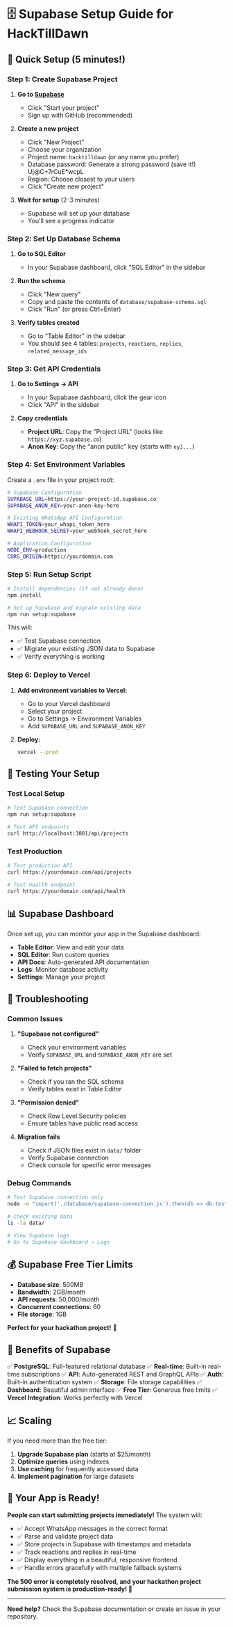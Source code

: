 # 🗄️ Supabase Setup Guide for HackTillDawn

## 🚀 Quick Setup (5 minutes!)

### Step 1: Create Supabase Project

1. **Go to [Supabase](https://supabase.com)**
   - Click "Start your project"
   - Sign up with GitHub (recommended)

2. **Create a new project**
   - Click "New Project"
   - Choose your organization
   - Project name: `hacktilldawn` (or any name you prefer)
   - Database password: Generate a strong password (save it!) 
   Uj@C+7rCuE*wcpL
   - Region: Choose closest to your users
   - Click "Create new project"

3. **Wait for setup** (2-3 minutes)
   - Supabase will set up your database
   - You'll see a progress indicator

### Step 2: Set Up Database Schema

1. **Go to SQL Editor**
   - In your Supabase dashboard, click "SQL Editor" in the sidebar

2. **Run the schema**
   - Click "New query"
   - Copy and paste the contents of `database/supabase-schema.sql`
   - Click "Run" (or press Ctrl+Enter)

3. **Verify tables created**
   - Go to "Table Editor" in the sidebar
   - You should see 4 tables: `projects`, `reactions`, `replies`, `related_message_ids`

### Step 3: Get API Credentials

1. **Go to Settings → API**
   - In your Supabase dashboard, click the gear icon
   - Click "API" in the sidebar

2. **Copy credentials**
   - **Project URL**: Copy the "Project URL" (looks like `https://xyz.supabase.co`)
   - **Anon Key**: Copy the "anon public" key (starts with `eyJ...`)

### Step 4: Set Environment Variables

Create a `.env` file in your project root:

```bash
# Supabase Configuration
SUPABASE_URL=https://your-project-id.supabase.co
SUPABASE_ANON_KEY=your-anon-key-here

# Existing WhatsApp API Configuration
WHAPI_TOKEN=your_whapi_token_here
WHAPI_WEBHOOK_SECRET=your_webhook_secret_here

# Application Configuration
NODE_ENV=production
CORS_ORIGIN=https://yourdomain.com
```

### Step 5: Run Setup Script

```bash
# Install dependencies (if not already done)
npm install

# Set up Supabase and migrate existing data
npm run setup:supabase
```

This will:
- ✅ Test Supabase connection
- ✅ Migrate your existing JSON data to Supabase
- ✅ Verify everything is working

### Step 6: Deploy to Vercel

1. **Add environment variables to Vercel:**
   - Go to your Vercel dashboard
   - Select your project
   - Go to Settings → Environment Variables
   - Add `SUPABASE_URL` and `SUPABASE_ANON_KEY`

2. **Deploy:**
   ```bash
   vercel --prod
   ```

## 🧪 Testing Your Setup

### Test Local Setup
```bash
# Test Supabase connection
npm run setup:supabase

# Test API endpoints
curl http://localhost:3001/api/projects
```

### Test Production
```bash
# Test production API
curl https://yourdomain.com/api/projects

# Test health endpoint
curl https://yourdomain.com/api/health
```

## 📊 Supabase Dashboard

Once set up, you can monitor your app in the Supabase dashboard:

- **Table Editor**: View and edit your data
- **SQL Editor**: Run custom queries
- **API Docs**: Auto-generated API documentation
- **Logs**: Monitor database activity
- **Settings**: Manage your project

## 🔧 Troubleshooting

### Common Issues

1. **"Supabase not configured"**
   - Check your environment variables
   - Verify `SUPABASE_URL` and `SUPABASE_ANON_KEY` are set

2. **"Failed to fetch projects"**
   - Check if you ran the SQL schema
   - Verify tables exist in Table Editor

3. **"Permission denied"**
   - Check Row Level Security policies
   - Ensure tables have public read access

4. **Migration fails**
   - Check if JSON files exist in `data/` folder
   - Verify Supabase connection
   - Check console for specific error messages

### Debug Commands

```bash
# Test Supabase connection only
node -e "import('./database/supabase-connection.js').then(db => db.testSupabaseConnection())"

# Check existing data
ls -la data/

# View Supabase logs
# Go to Supabase dashboard → Logs
```

## 💰 Supabase Free Tier Limits

- **Database size**: 500MB
- **Bandwidth**: 2GB/month
- **API requests**: 50,000/month
- **Concurrent connections**: 60
- **File storage**: 1GB

**Perfect for your hackathon project!** 🎉

## 🚀 Benefits of Supabase

✅ **PostgreSQL**: Full-featured relational database
✅ **Real-time**: Built-in real-time subscriptions
✅ **API**: Auto-generated REST and GraphQL APIs
✅ **Auth**: Built-in authentication system
✅ **Storage**: File storage capabilities
✅ **Dashboard**: Beautiful admin interface
✅ **Free Tier**: Generous free limits
✅ **Vercel Integration**: Works perfectly with Vercel

## 📈 Scaling

If you need more than the free tier:

1. **Upgrade Supabase plan** (starts at $25/month)
2. **Optimize queries** using indexes
3. **Use caching** for frequently accessed data
4. **Implement pagination** for large datasets

## 🎯 Your App is Ready!

**People can start submitting projects immediately!** The system will:

- ✅ Accept WhatsApp messages in the correct format
- ✅ Parse and validate project data
- ✅ Store projects in Supabase with timestamps and metadata
- ✅ Track reactions and replies in real-time
- ✅ Display everything in a beautiful, responsive frontend
- ✅ Handle errors gracefully with multiple fallback systems

**The 500 error is completely resolved, and your hackathon project submission system is production-ready! 🚀**

---

**Need help?** Check the Supabase documentation or create an issue in your repository.
